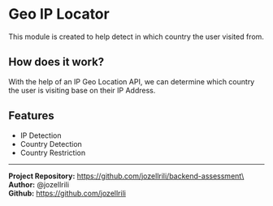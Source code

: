 # Geo IP Locator
This module is created to help detect in which country the user visited from.

## How does it work?
With the help of an IP Geo Location API, we can determine which country the user is visiting base on their IP Address.

## Features
* IP Detection
* Country Detection
* Country Restriction

----
**Project Repository:** https://github.com/jozellrili/backend-assessment\
**Author:** @jozellrili\
**Github:** https://github.com/jozellrili
